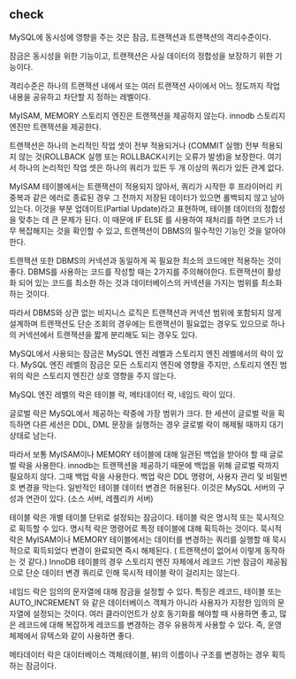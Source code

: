 
## check
  
MySQL에 동시성에 영향을 주는 것은 잠금, 트랜잭션과 트랜잭션의 격리수준이다.

잠금은 동시성을 위한 기능이고, 트랜잭션은 사실 데이터의 정합성을 보장하기 위한 기능이다.

격리수준은 하나의 트랜잭션 내에서 또는 여러 트랜잭션 사이에서 어느 정도까지 작업 내용을 공유하고 차단할 지 정하는 레벨이다.

MyISAM, MEMORY 스토리지 엔진은 트랜잭션을 제공하지 않는다. innodb 스토리지 엔진만 트랜잭션을 제공한다.

트랜잭션은 하나의 논리적인 작업 셋이 전부 적용되거나 (COMMIT 실행) 전부 적용되지 않는 것(ROLLBACK 실행 또는 ROLLBACK시키는 오류가 발생)을 보장한다. 여기서 하나의 논리적인 작업 셋은 하나의 쿼리가 있든 두 개 이상의 쿼리가 있든 관계 없다.

MyISAM 테이블에서는 트랜잭션이 적용되지 않아서, 쿼리가 시작한 후 프라이머리 키 중복과 같은 에러로 종료된 경우 그 전까지 저장된 데이터가 있으면 롤백되지 않고 남아있는다. 이것을 부분 업데이트(Partial Update)라고 표현하며, 테이블 데이터의 정합성을 맞추는 데 큰 문제가 된다. 이 때문에 IF ELSE 를 사용하여 재처리를 하면 코드가 너무 복잡해지는 것을 확인할 수 있고, 트랜잭션이 DBMS의 필수적인 기능인 것을 알아야 한다.

트랜잭션 또한 DBMS의 커넥션과 동일하게 꼭 필요한 최소의 코드에만 적용하는 것이 좋다. DBMS를 사용하는 코드를 작성할 때는 2가지를 주의해야한다. 트랜잭션이 활성화 되어 있는 코드를 최소한 하는 것과 데이터베이스의 커넥션을 가지는 범위를 최소화하는 것이다.

따라서 DBMS와 상관 없는 비지니스 로직은 트랜잭션과 커넥션 범위에 포함되지 않게 설계하며 트랜잭션도 단순 조회의 경우에는 트랜잭션이 필요없는 경우도 있으므로 하나의 커넥션에서 트랜잭션을 짧게 분리해도 되는 경우도 있다.

MySQL에서 사용되는 잠금은 MySQL 엔진 레벨과 스토리지 엔진 레벨에서의 락이 있다. MySQL 엔진 레벨의 잠금은 모든 스토리지 엔진에 영향을 주지만, 스토리지 엔진 범위의 락은 스토리지 엔진간 상호 영향을 주지 않는다.

MySQL 엔진 레벨의 락은 테이블 락, 메타데이터 락, 네임드 락이 있다.

글로벌 락은 MySQL에서 제공하는 락중에 가장 범위가 크다. 한 세션이 글로벌 락을 획득하면 다른 세션은 DDL, DML 문장을 실행하는 경우 글로벌 락이 해제될 때까지 대기 상태로 남는다.

따라서 보통 MyISAM이나 MEMORY 테이블에 대해 일관된 백업을 받아야 할 때 글로벌 락을 사용한다. innodb는 트랜잭션을 제공하기 때문에 백업을 위해 글로벌 락까지 필요하지 않다. 그때 백업 락을 사용한다. 백업 락은 DDL 명령어, 사용자 관리 및 비밀번호 변경을 막는다. 일반적인 테이블 데이터 변경은 허용된다. 이것은 MySQL 서버의 구성과 연관이 있다. (소스 서버, 레플리카 서버)

테이블 락은 개별 테이블 단위로 설정되는 잠금이다. 테이블 락은 명시적 또는 묵시적으로 획득할 수 있다. 명시적 락은 명령어로 특정 테이블에 대해 획득하는 것이다. 묵시적 락은 MyISAM이나 MEMORY 테이블에서는 데이터를 변경하는 쿼리를 실행할 때 묵시적으로 획득되었다 변경이 완료되면 즉시 해제된다. ( 트랜잭션이 없어서 이렇게 동작하는 것 같다.) InnoDB 테이블의 경우 스토리지 엔진 자체에서 레코드 기반 잠금이 제공됨으로 단순 데이터 변경 쿼리로 인해 묵시적 테이블 락이 걸리지는 않는다.

네임드 락은 임의의 문자열에 대해 잠금을 설정할 수 있다. 특징은 레코드, 테이블 또는 AUTO_INCREMENT 와 같은 데이터베이스 객체가 아니라 사용자가 지정한 임의의 문자열에 설정되는 것이다. 여러 클라이언트가 상호 동기화를 해야할 때 사용하면 좋고, 많은 레코드에 대해 복잡하게 레코드를 변경하는 경우 유용하게 사용할 수 있다. 즉, 운영체제에서 뮤텍스와 같이 사용하면 좋다.

메타데이터 락은 대이터베이스 객체(테이블, 뷰)의 이름이나 구조를 변경하는 경우 획득하는 잠금이다.